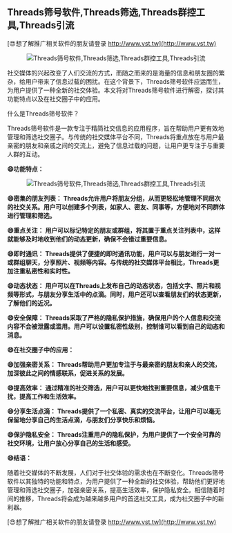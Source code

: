 ## **Threads筛号软件,Threads筛选,Threads群控工具,Threads引流**

[😍想了解推广相关软件的朋友请登录 http://www.vst.tw](http://www.vst.tw)

 <center><img src="https://vst.tw/MP4/tuiguang/png/0.png" alt="Threads筛号软件,Threads筛选,Threads群控工具,Threads引流"></center>

社交媒体的兴起改变了人们交流的方式，而随之而来的是海量的信息和朋友圈的繁杂，给用户带来了信息过载的困扰。在这个背景下，Threads筛号软件应运而生，为用户提供了一种全新的社交体验。本文将对Threads筛号软件进行解密，探讨其功能特点以及在社交圈子中的应用。

什么是Threads筛号软件？

Threads筛号软件是一款专注于精简社交信息的应用程序，旨在帮助用户更有效地管理和筛选社交圈子。与传统的社交媒体平台不同，Threads将重点放在与用户最亲密的朋友和亲戚之间的交流上，避免了信息过载的问题，让用户更专注于与重要人群的互动。

**😄功能特点：**

 <center><img src="https://vst.tw/MP4/tuiguang/png/7.png" alt="Threads筛号软件,Threads筛选,Threads群控工具,Threads引流"></center>

**😄密集的朋友列表： Threads允许用户将朋友分组，从而更轻松地管理不同层次的社交关系。用户可以创建多个列表，如家人、密友、同事等，方便地对不同群体进行管理和筛选。**

**😄重点关注： 用户可以标记特定的朋友或群组，将其置于重点关注列表中，这样就能够及时地收到他们的动态更新，确保不会错过重要信息。**

**😄即时通讯： Threads提供了便捷的即时通讯功能，用户可以与朋友进行一对一或群组聊天，分享照片、视频等内容。与传统的社交媒体平台相比，Threads更加注重私密性和实时性。**

**😄动态状态： 用户可以在Threads上发布自己的动态状态，包括文字、照片和视频等形式，与朋友分享生活中的点滴。同时，用户还可以查看朋友们的状态更新，了解他们的近况。**

**😄安全保障： Threads采取了严格的隐私保护措施，确保用户的个人信息和交流内容不会被泄露或滥用。用户可以设置私密性级别，控制谁可以看到自己的动态和消息。**

**😄在社交圈子中的应用：**

**😄加强亲密关系： Threads帮助用户更加专注于与最亲密的朋友和亲人的交流，加深彼此之间的情感联系，促进关系的发展。**

**😄提高效率： 通过精准的社交筛选，用户可以更快地找到重要信息，减少信息干扰，提高工作和生活效率。**

**😄分享生活点滴： Threads提供了一个私密、真实的交流平台，让用户可以毫无保留地分享自己的生活点滴，与朋友们分享快乐和烦恼。**

**😄保护隐私安全： Threads注重用户的隐私保护，为用户提供了一个安全可靠的社交环境，让用户放心分享自己的生活和感受。**

**😄结语：**

随着社交媒体的不断发展，人们对于社交体验的需求也在不断变化。Threads筛号软件以其独特的功能和特点，为用户提供了一种全新的社交体验，帮助他们更好地管理和筛选社交圈子，加强亲密关系，提高生活效率，保护隐私安全。相信随着时间的推移，Threads将会成为越来越多用户的首选社交工具，成为社交圈子中的新利器。

[😍想了解推广相关软件的朋友请登录 http://www.vst.tw](http://www.vst.tw)




